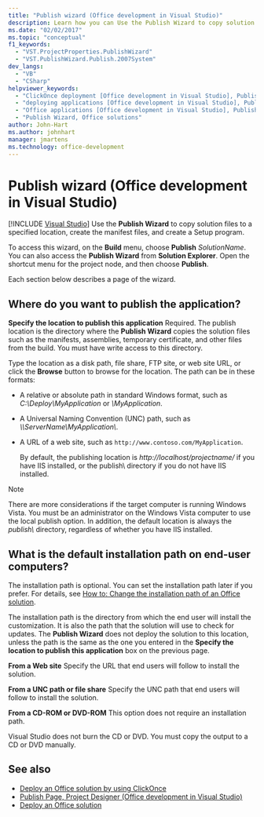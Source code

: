 ```yaml
---
title: "Publish wizard (Office development in Visual Studio)"
description: Learn how you can Use the Publish Wizard to copy solution files to a specified location, create the manifest files, and create a Setup program in Visual Studio.
ms.date: "02/02/2017"
ms.topic: "conceptual"
f1_keywords:
  - "VST.ProjectProperties.PublishWizard"
  - "VST.PublishWizard.Publish.2007System"
dev_langs:
  - "VB"
  - "CSharp"
helpviewer_keywords:
  - "ClickOnce deployment [Office development in Visual Studio], Publish Wizard"
  - "deploying applications [Office development in Visual Studio], Publish Wizard"
  - "Office applications [Office development in Visual Studio], Publish Wizard"
  - "Publish Wizard, Office solutions"
author: John-Hart
ms.author: johnhart
manager: jmartens
ms.technology: office-development
---
```

# Publish wizard (Office development in Visual Studio)

 [!INCLUDE [Visual Studio](~/includes/applies-to-version/vs-windows-only.md)]
  Use the **Publish Wizard** to copy solution files to a specified location, create the manifest files, and create a Setup program.

 To access this wizard, on the **Build** menu, choose **Publish** *SolutionName*. You can also access the **Publish Wizard** from **Solution Explorer**. Open the shortcut menu for the project node, and then choose **Publish**.

 Each section below describes a page of the wizard.

## Where do you want to publish the application?
 **Specify the location to publish this application**
 Required. The publish location is the directory where the **Publish Wizard** copies the solution files such as the manifests, assemblies, temporary certificate, and other files from the build. You must have write access to this directory.

 Type the location as a disk path, file share, FTP site, or web site URL, or click the **Browse** button to browse for the location. The path can be in these formats:

- A relative or absolute path in standard Windows format, such as *C:\Deploy\MyApplication* or *\MyApplication*.

- A Universal Naming Convention (UNC) path, such as *\\\ServerName\MyApplication\\*.

- A URL of a web site, such as `http://www.contoso.com/MyApplication`.

  By default, the publishing location is *http://localhost/projectname/* if you have IIS installed, or the publish\ directory if you do not have IIS installed.

> [!NOTE]
> There are more considerations if the target computer is running Windows Vista. You must be an administrator on the Windows Vista computer to use the local publish option. In addition, the default location is always the *publish\\* directory, regardless of whether you have IIS installed.

## What is the default installation path on end-user computers?
 The installation path is optional. You can set the installation path later if you prefer. For details, see [How to: Change the installation path of an Office solution](/previous-versions/bb608626(v=vs.110)).

 The installation path is the directory from which the end user will install the customization. It is also the path that the solution will use to check for updates. The **Publish Wizard** does not deploy the solution to this location, unless the path is the same as the one you entered in the **Specify the location to publish this application** box on the previous page.

 **From a Web site**
 Specify the URL that end users will follow to install the solution.

 **From a UNC path or file share**
 Specify the UNC path that end users will follow to install the solution.

 **From a CD-ROM or DVD-ROM**
 This option does not require an installation path.

 Visual Studio does not burn the CD or DVD. You must copy the output to a CD or DVD manually.

## See also
- [Deploy an Office solution by using ClickOnce](../vsto/deploying-an-office-solution-by-using-clickonce.md)
- [Publish Page, Project Designer &#40;Office development in Visual Studio&#41;](../vsto/publish-page-project-designer-office-development-in-visual-studio.md)
- [Deploy an Office solution](../vsto/deploying-an-office-solution.md)
